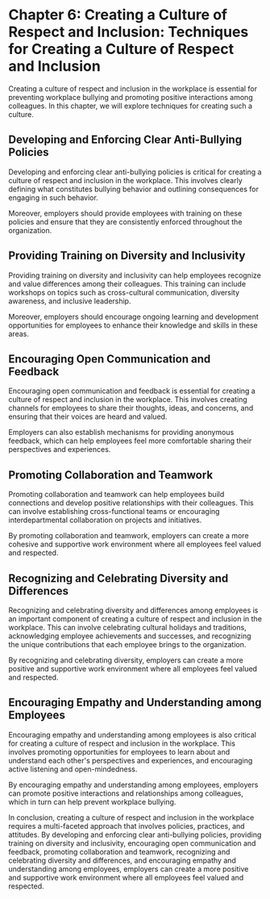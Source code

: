 Chapter 6: Creating a Culture of Respect and Inclusion: Techniques for Creating a Culture of Respect and Inclusion
==================================================================================================================

Creating a culture of respect and inclusion in the workplace is essential for preventing workplace bullying and promoting positive interactions among colleagues. In this chapter, we will explore techniques for creating such a culture.

Developing and Enforcing Clear Anti-Bullying Policies
-----------------------------------------------------

Developing and enforcing clear anti-bullying policies is critical for creating a culture of respect and inclusion in the workplace. This involves clearly defining what constitutes bullying behavior and outlining consequences for engaging in such behavior.

Moreover, employers should provide employees with training on these policies and ensure that they are consistently enforced throughout the organization.

Providing Training on Diversity and Inclusivity
-----------------------------------------------

Providing training on diversity and inclusivity can help employees recognize and value differences among their colleagues. This training can include workshops on topics such as cross-cultural communication, diversity awareness, and inclusive leadership.

Moreover, employers should encourage ongoing learning and development opportunities for employees to enhance their knowledge and skills in these areas.

Encouraging Open Communication and Feedback
-------------------------------------------

Encouraging open communication and feedback is essential for creating a culture of respect and inclusion in the workplace. This involves creating channels for employees to share their thoughts, ideas, and concerns, and ensuring that their voices are heard and valued.

Employers can also establish mechanisms for providing anonymous feedback, which can help employees feel more comfortable sharing their perspectives and experiences.

Promoting Collaboration and Teamwork
------------------------------------

Promoting collaboration and teamwork can help employees build connections and develop positive relationships with their colleagues. This can involve establishing cross-functional teams or encouraging interdepartmental collaboration on projects and initiatives.

By promoting collaboration and teamwork, employers can create a more cohesive and supportive work environment where all employees feel valued and respected.

Recognizing and Celebrating Diversity and Differences
-----------------------------------------------------

Recognizing and celebrating diversity and differences among employees is an important component of creating a culture of respect and inclusion in the workplace. This can involve celebrating cultural holidays and traditions, acknowledging employee achievements and successes, and recognizing the unique contributions that each employee brings to the organization.

By recognizing and celebrating diversity, employers can create a more positive and supportive work environment where all employees feel valued and respected.

Encouraging Empathy and Understanding among Employees
-----------------------------------------------------

Encouraging empathy and understanding among employees is also critical for creating a culture of respect and inclusion in the workplace. This involves promoting opportunities for employees to learn about and understand each other's perspectives and experiences, and encouraging active listening and open-mindedness.

By encouraging empathy and understanding among employees, employers can promote positive interactions and relationships among colleagues, which in turn can help prevent workplace bullying.

In conclusion, creating a culture of respect and inclusion in the workplace requires a multi-faceted approach that involves policies, practices, and attitudes. By developing and enforcing clear anti-bullying policies, providing training on diversity and inclusivity, encouraging open communication and feedback, promoting collaboration and teamwork, recognizing and celebrating diversity and differences, and encouraging empathy and understanding among employees, employers can create a more positive and supportive work environment where all employees feel valued and respected.
